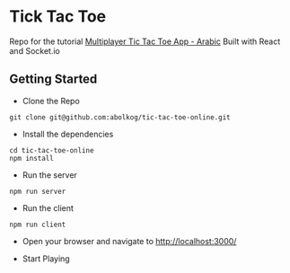# Tick Tac Toe

Repo for the tutorial [Multiplayer Tic Tac Toe App - Arabic](https://barmaga.io/en/courses/build-multiplayer-tic-tac-toe/lectures/part-1)
Built with React and Socket.io



## Getting Started

- Clone the Repo

```
git clone git@github.com:abolkog/tic-tac-toe-online.git
```

- Install the dependencies

```
cd tic-tac-toe-online
npm install
```

- Run the server

```
npm run server
```

- Run the client

```
npm run client
```

- Open your browser and navigate to [http://localhost:3000/](http://localhost:3000/)

- Start Playing
